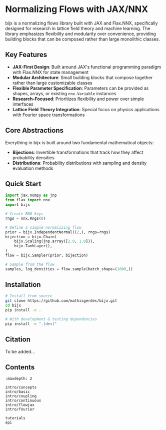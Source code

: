 # Normalizing Flows with JAX/NNX

bijx is a normalizing flows library built with JAX and Flax.NNX, specifically designed for research in lattice field theory and machine learning. The library emphasizes flexibility and modularity over convenience, providing building blocks that can be composed rather than large monolithic classes.

## Key Features

- **JAX-First Design**: Built around JAX's functional programming paradigm with Flax.NNX for state management
- **Modular Architecture**: Small building blocks that compose together rather than large customizable classes
- **Flexible Parameter Specification**: Parameters can be provided as shapes, arrays, or existing `nnx.Variable` instances
- **Research-Focused**: Prioritizes flexibility and power over simple interfaces
- **Lattice Field Theory Integration**: Special focus on physics applications with Fourier space transformations

## Core Abstractions

Everything in bijx is built around two fundamental mathematical objects:

- **Bijections**: Invertible transformations that track how they affect probability densities
- **Distributions**: Probability distributions with sampling and density evaluation methods

## Quick Start

```python
import jax.numpy as jnp
from flax import nnx
import bijx

# Create RNG keys
rngs = nnx.Rngs(0)

# Define a simple normalizing flow
prior = bijx.IndependentNormal((2,), rngs=rngs)
bijection = bijx.Chain(
    bijx.Scaling(jnp.array([2.0, 1.0])),
    bijx.TanhLayer(),
)
flow = bijx.Sampler(prior, bijection)

# Sample from the flow
samples, log_densities = flow.sample(batch_shape=(1000,))
```


## Installation

```bash
# Install from source
git clone https://github.com/mathisgerdes/bijx.git
cd bijx
pip install -e .

# With development & testing dependencies
pip install -e ".[dev]"
```

## Citation

To be added...

## Contents

```{toctree}
:maxdepth: 2

intro/concepts
intro/basic
intro/coupling
intro/continuous
intro/flowjax
intro/fourier

tutorials
api
```
